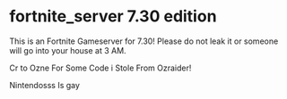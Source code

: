 # fortnite_server 7.30 edition


This is an Fortnite Gameserver for 7.30! Please do not leak it or someone will go into your house at 3 AM.


Cr to Ozne For Some Code i Stole From Ozraider!


Nintendosss Is gay
